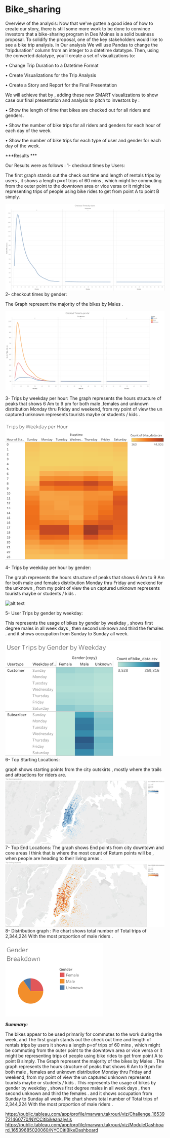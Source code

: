 # Bike_sharing



Overview of the analysis: Now that we've gotten a good idea of how to create our story, there is still some more work to be done to convince investors that a bike-sharing program in Des Moines is a solid business proposal. To solidify the proposal, one of the key stakeholders would like to see a bike trip analysis. In Our analysis We will use Pandas to change the "tripduration" column from an integer to a datetime datatype. Then, using the converted datatype, you’ll create a set of visualizations to:



• Change Trip Duration to a Datetime Format 

• Create Visualizations for the Trip Analysis 

• Create a Story and Report for the Final Presentation



We will achieve that by , adding these new SMART visualizations to show case our final presentation and analysis to pitch to investors by :


• Show the length of time that bikes are checked out for all riders and genders.


• Show the number of bike trips for all riders and genders for each hour of each day of the week.


• Show the number of bike trips for each type of user and gender for each day of the week.



***Results ***



Our Results were as follows :
1- checkout times by Users: 

The first graph stands out the check out time and length of rentals trips by users , it shows a length p=of trips of 60 mins , which might be commuting from the outer point to the downtown area or vice versa or it might be representing trips of people using bike rides to get from point A to point B simply.  

![alt text](https://github.com/Marwan-Takrouri/Bike_sharing/blob/main/Checkout%20Times%20by%20Users.png)
2- checkout times by gender:

The Graph represent the majority of the bikes by Males .

![alt text](https://github.com/Marwan-Takrouri/Bike_sharing/blob/main/Checkout%20Times%20by%20gender.png)

3- Trips by weekday per hour:
The graph represents the hours structure of peaks that shows 6 Am to 9 pm for both male ,females and unknown distribution Monday thru Friday and weekend, from my point of view the un captured unknown represents tourists maybe or students / kids .

![alt text](https://github.com/Marwan-Takrouri/Bike_sharing/blob/main/Trips%20by%20Weekday%20per%20Hour.png)

4- Trips by weekday per hour by gender: 

The graph represents the hours structure of peaks that shows 6 Am to 9 Am for both male and females distribution Monday thru Friday and weekend for the unknown , from my point of view the un captured unknown represents tourists maybe or students / kids .

![alt text]()

5- User Trips by gender by weekday: 

This represents the usage of bikes by gender by weekday , shows first degree males in all week days , then second unknown and third the females . and it shows occupation from Sunday to Sunday all week.

![alt text](https://github.com/Marwan-Takrouri/Bike_sharing/blob/main/User%20Trips%20by%20Gender%20by%20Weekday.png)
6- Top Starting Locations:

graph shows starting points from the city outskirts , mostly where the trails and attractions for riders are.
![alt text](https://github.com/Marwan-Takrouri/Bike_sharing/blob/main/Top%20Starting%20Locations.png)
7- Top End Locations: 
The graph shows End points from city downtown and core areas I think that is where the most count of Return points will be , when people are heading to their living areas .
![alt text](https://github.com/Marwan-Takrouri/Bike_sharing/blob/main/Top%20Ending%20Locations.png)
8- Distribution graph : Pie chart shows total number of Total trips of 2,344,224 With the most proportion of male riders .

![alt text](https://github.com/Marwan-Takrouri/Bike_sharing/blob/main/Gender%20Breakdown.png)

***Summary:***

The bikes appear to be used primarily for commutes to the work during the week, and The first graph stands out the check out time and length of rentals trips by users it shows a length p=of trips of 60 mins , which might be commuting from the outer point to the downtown area or vice versa or it might be representing trips of people using bike rides to get from point A to point B simply. The Graph represent the majority of the bikes by Males . The graph represents the hours structure of peaks that shows 6 Am to 9 pm for both male , females and unknown distribution Monday thru Friday and weekend, from my point of view the un captured unknown represents tourists maybe or students / kids . This represents the usage of bikes by gender by weekday , shows first degree males in all week days , then second unknown and third the females . and it shows occupation from Sunday to Sunday all week. Pie chart shows total number of Total trips of 2,344,224 With the most proportion of male riders .

https://public.tableau.com/app/profile/marwan.takrouri/viz/Challenge_16539721460770/NYCCitibikeanalysis
https://public.tableau.com/app/profile/marwan.takrouri/viz/ModuleDashboard_16539685020060/NYCCitiBikeDashboard




